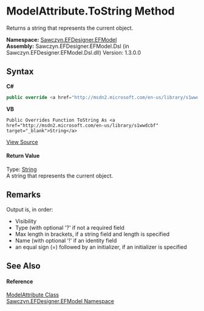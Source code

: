 # ModelAttribute.ToString Method 
 

Returns a string that represents the current object.

**Namespace:**&nbsp;<a href="N_Sawczyn_EFDesigner_EFModel">Sawczyn.EFDesigner.EFModel</a><br />**Assembly:**&nbsp;Sawczyn.EFDesigner.EFModel.Dsl (in Sawczyn.EFDesigner.EFModel.Dsl.dll) Version: 1.3.0.0

## Syntax

**C#**<br />
``` C#
public override <a href="http://msdn2.microsoft.com/en-us/library/s1wwdcbf" target="_blank">string</a> ToString()
```

**VB**<br />
``` VB
Public Overrides Function ToString As <a href="http://msdn2.microsoft.com/en-us/library/s1wwdcbf" target="_blank">String</a>
```

<a href="https://github.com/msawczyn/EFDesigner/tree/master/src/Dsl/CustomCode/Partials/ModelAttribute.cs#L565" title="View the source code">View Source</a><br />

#### Return Value
Type: <a href="http://msdn2.microsoft.com/en-us/library/s1wwdcbf" target="_blank">String</a><br />A string that represents the current object.

## Remarks
Output is, in order: <ul><li>Visibility</li><li>Type (with optional '?' if not a required field</li><li>Max length in brackets, if a string field and length is specified</li><li>Name (with optional '!' if an identity field</li><li>an equal sign (=) followed by an initializer, if an initializer is specified</li></ul>

## See Also


#### Reference
<a href="T_Sawczyn_EFDesigner_EFModel_ModelAttribute">ModelAttribute Class</a><br /><a href="N_Sawczyn_EFDesigner_EFModel">Sawczyn.EFDesigner.EFModel Namespace</a><br />